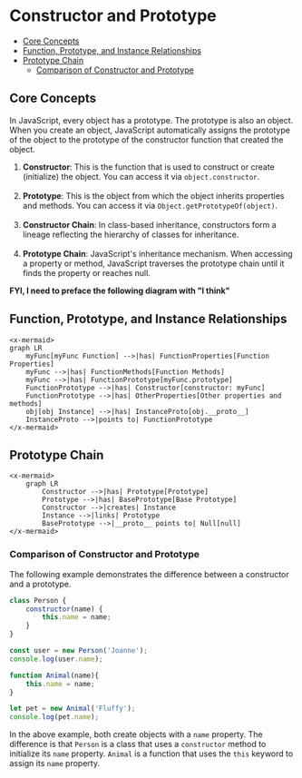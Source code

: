 # Constructor and Prototype

- [Core Concepts](#core-concepts)
- [Function, Prototype, and Instance Relationships](#function-prototype-and-instance-relationships)
- [Prototype Chain](#prototype-chain)
  - [Comparison of Constructor and Prototype](#comparison-of-constructor-and-prototype)

## Core Concepts

In JavaScript, every object has a prototype. The prototype is also an object. When you
create an object, JavaScript automatically assigns the prototype of the object to the
prototype of the constructor function that created the object.

1. **Constructor**: This is the function that is used to construct or create
   (initialize) the object. You can access it via `object.constructor`.<br><br>
2. **Prototype**: This is the object from which the object inherits properties and
   methods. You can access it via `Object.getPrototypeOf(object)`.<br><br>
3. **Constructor Chain**: In class-based inheritance, constructors form a lineage
   reflecting the hierarchy of classes for inheritance.<br><br>
4. **Prototype Chain**: JavaScript's inheritance mechanism. When accessing a property or
   method, JavaScript traverses the prototype chain until it finds the property or
   reaches null.


**FYI, I need to preface the following diagram with "I think"**

## Function, Prototype, and Instance Relationships

```mermaid +parse
<x-mermaid>
graph LR
    myFunc[myFunc Function] -->|has| FunctionProperties[Function Properties]
    myFunc -->|has| FunctionMethods[Function Methods]
    myFunc -->|has| FunctionPrototype[myFunc.prototype]
    FunctionPrototype -->|has| Constructor[constructor: myFunc]
    FunctionPrototype -->|has| OtherProperties[Other properties and methods]
    obj[obj Instance] -->|has| InstanceProto[obj.__proto__]
    InstanceProto -->|points to| FunctionPrototype
</x-mermaid>
```

## Prototype Chain 

```mermaid +parse
<x-mermaid>
    graph LR
        Constructor -->|has| Prototype[Prototype]
        Prototype -->|has| BasePrototype[Base Prototype]
        Constructor -->|creates| Instance
        Instance -->|links| Prototype
        BasePrototype -->|__proto__ points to| Null[null]
</x-mermaid>
```


### Comparison of Constructor and Prototype

The following example demonstrates the difference between a constructor and a prototype.

<div class="compare"></div>

```js
class Person {
    constructor(name) {
        this.name = name;
    }
}

const user = new Person('Joanne');
console.log(user.name);
```
```js
function Animal(name){
    this.name = name;
}

let pet = new Animal('Fluffy');
console.log(pet.name);
```
<div class="clear"></div>

In the above example, both create objects with a `name` property. The difference is that
`Person` is a class that uses a `constructor` method to initialize its `name` property.
`Animal` is a function that uses the `this` keyword to assign its `name` property.


